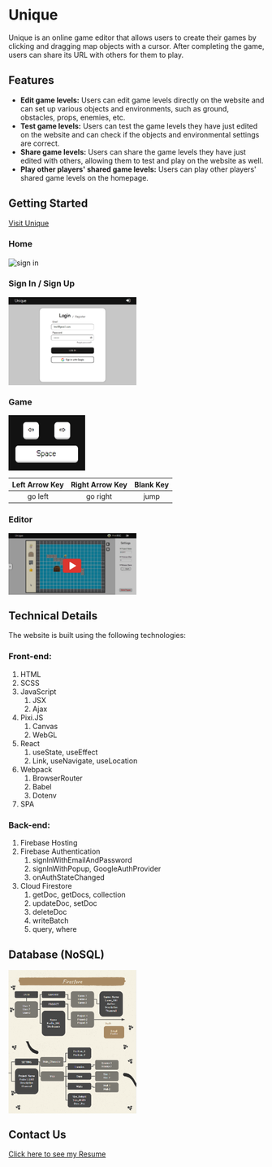 # Unique
Unique is an online game editor that allows users to create their games by clicking and dragging map objects with a cursor. After completing the game, users can share its URL with others for them to play. 

## Features
* **Edit game levels:** Users can edit game levels directly on the website and can set up various objects and environments, such as ground, obstacles, props, enemies, etc.
* **Test game levels:** Users can test the game levels they have just edited on the website and can check if the objects and environmental settings are correct.
* **Share game levels:** Users can share the game levels they have just edited with others, allowing them to test and play on the website as well.
* **Play other players' shared game levels:** Users can play other players' shared game levels on the homepage.

## Getting Started
[Visit Unique](https://unique-game-editor.web.app/)

### Home
<img src="https://github.com/Pinkowo/Unique/blob/main/images/1fpJdTJ2Y1.gif" width = "50%" height = "50%" alt="sign in" align=center />

### Sign In / Sign Up
<img src="https://github.com/Pinkowo/Unique/blob/main/images/signin.png" width = "50%" height = "50%" alt="sign in" align=center />

### Game

<img src="https://github.com/Pinkowo/Unique/blob/main/images/operate.png" width = "30%" height = "30%" alt="operate" align=center />

|Left Arrow Key |Right Arrow Key|   Blank Key   |
|:-------------:|:-------------:|:-------------:|
|  go left      |   go right     |   jump       |

### Editor

<a href='https://youtu.be/ZaE2XYmPVFU' target="_blank">
<img src="https://github.com/Pinkowo/Unique/blob/main/images/editor.png" width = "50%" height = "50%" alt="editor" align=center />
</a>

## Technical Details
The website is built using the following technologies:

### Front-end:
1. HTML
2. SCSS
3. JavaScript
    1. JSX
    2. Ajax
4. Pixi.JS
    1. Canvas
    2. WebGL
5. React
    1. useState, useEffect
    2. Link, useNavigate, useLocation
6. Webpack
    1. BrowserRouter
    2. Babel
    3. Dotenv
7. SPA
### Back-end:
1. Firebase Hosting
2. Firebase Authentication
    1. signInWithEmailAndPassword
    2. signInWithPopup, GoogleAuthProvider
    3. onAuthStateChanged
3. Cloud Firestore
    1. getDoc, getDocs, collection
    2. updateDoc, setDoc
    3. deleteDoc
    4. writeBatch
    5. query, where

## Database (NoSQL)

<img src="https://github.com/Pinkowo/Unique/blob/main/images/firebase-1.png" width = "50%" height = "50%" alt="firestore" align=center />
<img src="https://github.com/Pinkowo/Unique/blob/main/images/firebase-2.png" width = "50%" height = "50%" alt="firestore" align=center />

## Contact Us
[Click here to see my Resume](https://www.canva.com/design/DAFczXi1Jtw/-odi-ZyvcO8B_bdqerXKeg/view?utm_content=DAFczXi1Jtw&utm_campaign=designshare&utm_medium=link2&utm_source=sharebutton)

